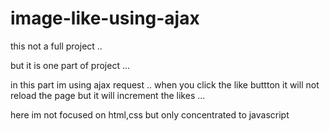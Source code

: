 # image-like-using-ajax


this not  a full project ..

but it is one  part of project ...



in this part im using ajax  request .. when you click the like  buttton it will not reload the page but it will increment the likes ... 


here im not focused on html,css  but only concentrated to javascript


